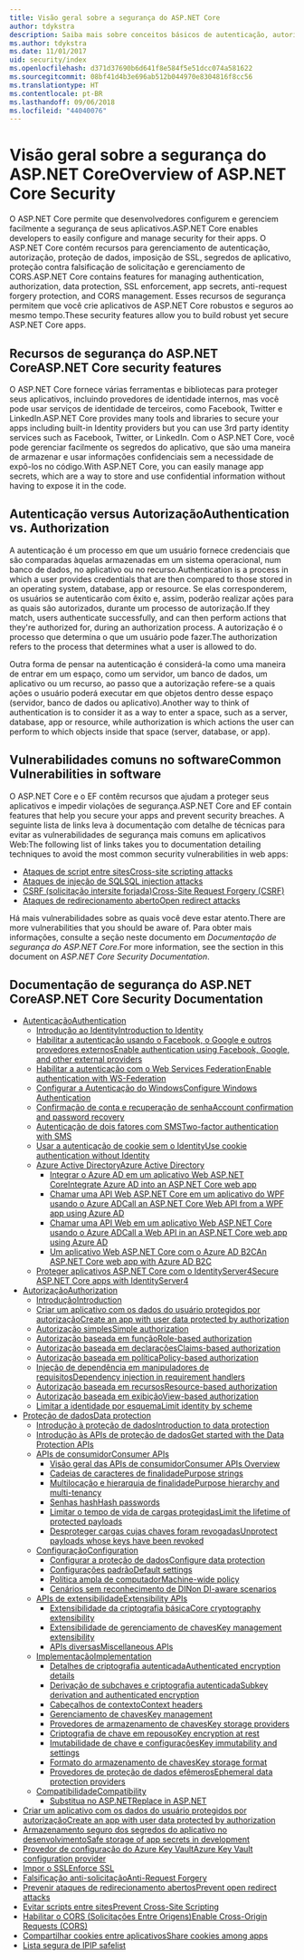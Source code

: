 ```yaml
---
title: Visão geral sobre a segurança do ASP.NET Core
author: tdykstra
description: Saiba mais sobre conceitos básicos de autenticação, autorização e segurança no ASP.NET Core.
ms.author: tdykstra
ms.date: 11/01/2017
uid: security/index
ms.openlocfilehash: d371d37690b6d641f8e584f5e51dcc074a581622
ms.sourcegitcommit: 08bf41d4b3e696ab512b044970e8304816f8cc56
ms.translationtype: HT
ms.contentlocale: pt-BR
ms.lasthandoff: 09/06/2018
ms.locfileid: "44040076"
---
```

# <a name="overview-of-aspnet-core-security"></a><span data-ttu-id="d18d4-103">Visão geral sobre a segurança do ASP.NET Core</span><span class="sxs-lookup"><span data-stu-id="d18d4-103">Overview of ASP.NET Core Security</span></span>

<span data-ttu-id="d18d4-104">O ASP.NET Core permite que desenvolvedores configurem e gerenciem facilmente a segurança de seus aplicativos.</span><span class="sxs-lookup"><span data-stu-id="d18d4-104">ASP.NET Core enables developers to easily configure and manage security for their apps.</span></span> <span data-ttu-id="d18d4-105">O ASP.NET Core contém recursos para gerenciamento de autenticação, autorização, proteção de dados, imposição de SSL, segredos de aplicativo, proteção contra falsificação de solicitação e gerenciamento de CORS.</span><span class="sxs-lookup"><span data-stu-id="d18d4-105">ASP.NET Core contains features for managing authentication, authorization, data protection, SSL enforcement, app secrets, anti-request forgery protection, and CORS management.</span></span> <span data-ttu-id="d18d4-106">Esses recursos de segurança permitem que você crie aplicativos de ASP.NET Core robustos e seguros ao mesmo tempo.</span><span class="sxs-lookup"><span data-stu-id="d18d4-106">These security features allow you to build robust yet secure ASP.NET Core apps.</span></span>

## <a name="aspnet-core-security-features"></a><span data-ttu-id="d18d4-107">Recursos de segurança do ASP.NET Core</span><span class="sxs-lookup"><span data-stu-id="d18d4-107">ASP.NET Core security features</span></span>

<span data-ttu-id="d18d4-108">O ASP.NET Core fornece várias ferramentas e bibliotecas para proteger seus aplicativos, incluindo provedores de identidade internos, mas você pode usar serviços de identidade de terceiros, como Facebook, Twitter e LinkedIn.</span><span class="sxs-lookup"><span data-stu-id="d18d4-108">ASP.NET Core provides many tools and libraries to secure your apps including built-in Identity providers but you can use 3rd party identity services such as Facebook, Twitter, or LinkedIn.</span></span> <span data-ttu-id="d18d4-109">Com o ASP.NET Core, você pode gerenciar facilmente os segredos do aplicativo, que são uma maneira de armazenar e usar informações confidenciais sem a necessidade de expô-los no código.</span><span class="sxs-lookup"><span data-stu-id="d18d4-109">With ASP.NET Core, you can easily manage app secrets, which are a way to store and use confidential information without having to expose it in the code.</span></span>

## <a name="authentication-vs-authorization"></a><span data-ttu-id="d18d4-110">Autenticação versus Autorização</span><span class="sxs-lookup"><span data-stu-id="d18d4-110">Authentication vs. Authorization</span></span>

<span data-ttu-id="d18d4-111">A autenticação é um processo em que um usuário fornece credenciais que são comparadas àquelas armazenadas em um sistema operacional, num banco de dados, no aplicativo ou no recurso.</span><span class="sxs-lookup"><span data-stu-id="d18d4-111">Authentication is a process in which a user provides credentials that are then compared to those stored in an operating system, database, app or resource.</span></span> <span data-ttu-id="d18d4-112">Se elas corresponderem, os usuários se autenticarão com êxito e, assim, poderão realizar ações para as quais são autorizados, durante um processo de autorização.</span><span class="sxs-lookup"><span data-stu-id="d18d4-112">If they match, users authenticate successfully, and can then perform actions that they're authorized for, during an authorization process.</span></span> <span data-ttu-id="d18d4-113">A autorização é o processo que determina o que um usuário pode fazer.</span><span class="sxs-lookup"><span data-stu-id="d18d4-113">The authorization refers to the process that determines what a user is allowed to do.</span></span>

<span data-ttu-id="d18d4-114">Outra forma de pensar na autenticação é considerá-la como uma maneira de entrar em um espaço, como um servidor, um banco de dados, um aplicativo ou um recurso, ao passo que a autorização refere-se a quais ações o usuário poderá executar em que objetos dentro desse espaço (servidor, banco de dados ou aplicativo).</span><span class="sxs-lookup"><span data-stu-id="d18d4-114">Another way to think of authentication is to consider it as a way to enter a space, such as a server, database, app or resource, while authorization is which actions the user can perform to which objects inside that space (server, database, or app).</span></span>

## <a name="common-vulnerabilities-in-software"></a><span data-ttu-id="d18d4-115">Vulnerabilidades comuns no software</span><span class="sxs-lookup"><span data-stu-id="d18d4-115">Common Vulnerabilities in software</span></span>

<span data-ttu-id="d18d4-116">O ASP.NET Core e o EF contêm recursos que ajudam a proteger seus aplicativos e impedir violações de segurança.</span><span class="sxs-lookup"><span data-stu-id="d18d4-116">ASP.NET Core and EF contain features that help you secure your apps and prevent security breaches.</span></span> <span data-ttu-id="d18d4-117">A seguinte lista de links leva à documentação com detalhe de técnicas para evitar as vulnerabilidades de segurança mais comuns em aplicativos Web:</span><span class="sxs-lookup"><span data-stu-id="d18d4-117">The following list of links takes you to documentation detailing techniques to avoid the most common security vulnerabilities in web apps:</span></span>

* [<span data-ttu-id="d18d4-118">Ataques de script entre sites</span><span class="sxs-lookup"><span data-stu-id="d18d4-118">Cross-site scripting attacks</span></span>](xref:security/cross-site-scripting)
* [<span data-ttu-id="d18d4-119">Ataques de injeção de SQL</span><span class="sxs-lookup"><span data-stu-id="d18d4-119">SQL injection attacks</span></span>](https://docs.microsoft.com/ef/core/querying/raw-sql)
* [<span data-ttu-id="d18d4-120">CSRF (solicitação intersite forjada)</span><span class="sxs-lookup"><span data-stu-id="d18d4-120">Cross-Site Request Forgery (CSRF)</span></span>](xref:security/anti-request-forgery)
* [<span data-ttu-id="d18d4-121">Ataques de redirecionamento aberto</span><span class="sxs-lookup"><span data-stu-id="d18d4-121">Open redirect attacks</span></span>](xref:security/preventing-open-redirects)

<span data-ttu-id="d18d4-122">Há mais vulnerabilidades sobre as quais você deve estar atento.</span><span class="sxs-lookup"><span data-stu-id="d18d4-122">There are more vulnerabilities that you should be aware of.</span></span> <span data-ttu-id="d18d4-123">Para obter mais informações, consulte a seção neste documento em *Documentação de segurança do ASP.NET Core*.</span><span class="sxs-lookup"><span data-stu-id="d18d4-123">For more information, see the section in this document on *ASP.NET Core Security Documentation*.</span></span>

## <a name="aspnet-core-security-documentation"></a><span data-ttu-id="d18d4-124">Documentação de segurança do ASP.NET Core</span><span class="sxs-lookup"><span data-stu-id="d18d4-124">ASP.NET Core Security Documentation</span></span>

*   [<span data-ttu-id="d18d4-125">Autenticação</span><span class="sxs-lookup"><span data-stu-id="d18d4-125">Authentication</span></span>](xref:security/authentication/index)
    *   [<span data-ttu-id="d18d4-126">Introdução ao Identity</span><span class="sxs-lookup"><span data-stu-id="d18d4-126">Introduction to Identity</span></span>](xref:security/authentication/identity)
    *   [<span data-ttu-id="d18d4-127">Habilitar a autenticação usando o Facebook, o Google e outros provedores externos</span><span class="sxs-lookup"><span data-stu-id="d18d4-127">Enable authentication using Facebook, Google, and other external providers</span></span>](xref:security/authentication/social/index)
    *   [<span data-ttu-id="d18d4-128">Habilitar a autenticação com o Web Services Federation</span><span class="sxs-lookup"><span data-stu-id="d18d4-128">Enable authentication with WS-Federation</span></span>](xref:security/authentication/ws-federation)
    * [<span data-ttu-id="d18d4-129">Configurar a Autenticação do Windows</span><span class="sxs-lookup"><span data-stu-id="d18d4-129">Configure Windows Authentication</span></span>](xref:security/authentication/windowsauth)
    *   [<span data-ttu-id="d18d4-130">Confirmação de conta e recuperação de senha</span><span class="sxs-lookup"><span data-stu-id="d18d4-130">Account confirmation and password recovery</span></span>](xref:security/authentication/accconfirm)
    *   [<span data-ttu-id="d18d4-131">Autenticação de dois fatores com SMS</span><span class="sxs-lookup"><span data-stu-id="d18d4-131">Two-factor authentication with SMS</span></span>](xref:security/authentication/2fa)
    *   [<span data-ttu-id="d18d4-132">Usar a autenticação de cookie sem o Identity</span><span class="sxs-lookup"><span data-stu-id="d18d4-132">Use cookie authentication without Identity</span></span>](xref:security/authentication/cookie)
    *   [<span data-ttu-id="d18d4-133">Azure Active Directory</span><span class="sxs-lookup"><span data-stu-id="d18d4-133">Azure Active Directory</span></span>](xref:security/authentication/azure-active-directory/index)
        *   [<span data-ttu-id="d18d4-134">Integrar o Azure AD em um aplicativo Web ASP.NET Core</span><span class="sxs-lookup"><span data-stu-id="d18d4-134">Integrate Azure AD into an ASP.NET Core web app</span></span>](https://azure.microsoft.com/documentation/samples/active-directory-dotnet-webapp-openidconnect-aspnetcore/)
        *   [<span data-ttu-id="d18d4-135">Chamar uma API Web ASP.NET Core em um aplicativo do WPF usando o Azure AD</span><span class="sxs-lookup"><span data-stu-id="d18d4-135">Call an ASP.NET Core Web API from a WPF app using Azure AD</span></span>](https://azure.microsoft.com/documentation/samples/active-directory-dotnet-native-aspnetcore/)
        *   [<span data-ttu-id="d18d4-136">Chamar uma API Web em um aplicativo Web ASP.NET Core usando o Azure AD</span><span class="sxs-lookup"><span data-stu-id="d18d4-136">Call a Web API in an ASP.NET Core web app using Azure AD</span></span>](https://azure.microsoft.com/documentation/samples/active-directory-dotnet-webapp-webapi-openidconnect-aspnetcore/)
        *   [<span data-ttu-id="d18d4-137">Um aplicativo Web ASP.NET Core com o Azure AD B2C</span><span class="sxs-lookup"><span data-stu-id="d18d4-137">An ASP.NET Core web app with Azure AD B2C</span></span>](https://azure.microsoft.com/resources/samples/active-directory-b2c-dotnetcore-webapp/)
    *   [<span data-ttu-id="d18d4-138">Proteger aplicativos ASP.NET Core com o IdentityServer4</span><span class="sxs-lookup"><span data-stu-id="d18d4-138">Secure ASP.NET Core apps with IdentityServer4</span></span>](https://identityserver4.readthedocs.io)
*   [<span data-ttu-id="d18d4-139">Autorização</span><span class="sxs-lookup"><span data-stu-id="d18d4-139">Authorization</span></span>](xref:security/authorization/index)
    *   [<span data-ttu-id="d18d4-140">Introdução</span><span class="sxs-lookup"><span data-stu-id="d18d4-140">Introduction</span></span>](xref:security/authorization/introduction)
    *   [<span data-ttu-id="d18d4-141">Criar um aplicativo com os dados do usuário protegidos por autorização</span><span class="sxs-lookup"><span data-stu-id="d18d4-141">Create an app with user data protected by authorization</span></span>](xref:security/authorization/secure-data)
    *   [<span data-ttu-id="d18d4-142">Autorização simples</span><span class="sxs-lookup"><span data-stu-id="d18d4-142">Simple authorization</span></span>](xref:security/authorization/simple)
    *   [<span data-ttu-id="d18d4-143">Autorização baseada em função</span><span class="sxs-lookup"><span data-stu-id="d18d4-143">Role-based authorization</span></span>](xref:security/authorization/roles)
    *   [<span data-ttu-id="d18d4-144">Autorização baseada em declarações</span><span class="sxs-lookup"><span data-stu-id="d18d4-144">Claims-based authorization</span></span>](xref:security/authorization/claims)
    *   [<span data-ttu-id="d18d4-145">Autorização baseada em política</span><span class="sxs-lookup"><span data-stu-id="d18d4-145">Policy-based authorization</span></span>](xref:security/authorization/policies)
    *   [<span data-ttu-id="d18d4-146">Injeção de dependência em manipuladores de requisitos</span><span class="sxs-lookup"><span data-stu-id="d18d4-146">Dependency injection in requirement handlers</span></span>](xref:security/authorization/dependencyinjection)
    *   [<span data-ttu-id="d18d4-147">Autorização baseada em recursos</span><span class="sxs-lookup"><span data-stu-id="d18d4-147">Resource-based authorization</span></span>](xref:security/authorization/resourcebased)
    *   [<span data-ttu-id="d18d4-148">Autorização baseada em exibição</span><span class="sxs-lookup"><span data-stu-id="d18d4-148">View-based authorization</span></span>](xref:security/authorization/views)
    *   [<span data-ttu-id="d18d4-149">Limitar a identidade por esquema</span><span class="sxs-lookup"><span data-stu-id="d18d4-149">Limit identity by scheme</span></span>](xref:security/authorization/limitingidentitybyscheme)
*   [<span data-ttu-id="d18d4-150">Proteção de dados</span><span class="sxs-lookup"><span data-stu-id="d18d4-150">Data protection</span></span>](xref:security/data-protection/index)
    *   [<span data-ttu-id="d18d4-151">Introdução à proteção de dados</span><span class="sxs-lookup"><span data-stu-id="d18d4-151">Introduction to data protection</span></span>](xref:security/data-protection/introduction)
    *   [<span data-ttu-id="d18d4-152">Introdução às APIs de proteção de dados</span><span class="sxs-lookup"><span data-stu-id="d18d4-152">Get started with the Data Protection APIs</span></span>](xref:security/data-protection/using-data-protection)
    *   [<span data-ttu-id="d18d4-153">APIs de consumidor</span><span class="sxs-lookup"><span data-stu-id="d18d4-153">Consumer APIs</span></span>](xref:security/data-protection/consumer-apis/index)
        *   [<span data-ttu-id="d18d4-154">Visão geral das APIs de consumidor</span><span class="sxs-lookup"><span data-stu-id="d18d4-154">Consumer APIs Overview</span></span>](xref:security/data-protection/consumer-apis/overview)
        *   [<span data-ttu-id="d18d4-155">Cadeias de caracteres de finalidade</span><span class="sxs-lookup"><span data-stu-id="d18d4-155">Purpose strings</span></span>](xref:security/data-protection/consumer-apis/purpose-strings)
        *   [<span data-ttu-id="d18d4-156">Multilocação e hierarquia de finalidade</span><span class="sxs-lookup"><span data-stu-id="d18d4-156">Purpose hierarchy and multi-tenancy</span></span>](xref:security/data-protection/consumer-apis/purpose-strings-multitenancy)
        *   [<span data-ttu-id="d18d4-157">Senhas hash</span><span class="sxs-lookup"><span data-stu-id="d18d4-157">Hash passwords</span></span>](xref:security/data-protection/consumer-apis/password-hashing)
        *   [<span data-ttu-id="d18d4-158">Limitar o tempo de vida de cargas protegidas</span><span class="sxs-lookup"><span data-stu-id="d18d4-158">Limit the lifetime of protected payloads</span></span>](xref:security/data-protection/consumer-apis/limited-lifetime-payloads)
        *   [<span data-ttu-id="d18d4-159">Desproteger cargas cujas chaves foram revogadas</span><span class="sxs-lookup"><span data-stu-id="d18d4-159">Unprotect payloads whose keys have been revoked</span></span>](xref:security/data-protection/consumer-apis/dangerous-unprotect)
    *   [<span data-ttu-id="d18d4-160">Configuração</span><span class="sxs-lookup"><span data-stu-id="d18d4-160">Configuration</span></span>](xref:security/data-protection/configuration/index)
        *   [<span data-ttu-id="d18d4-161">Configurar a proteção de dados</span><span class="sxs-lookup"><span data-stu-id="d18d4-161">Configure data protection</span></span>](xref:security/data-protection/configuration/overview)
        *   [<span data-ttu-id="d18d4-162">Configurações padrão</span><span class="sxs-lookup"><span data-stu-id="d18d4-162">Default settings</span></span>](xref:security/data-protection/configuration/default-settings)
        *   [<span data-ttu-id="d18d4-163">Política ampla de computador</span><span class="sxs-lookup"><span data-stu-id="d18d4-163">Machine-wide policy</span></span>](xref:security/data-protection/configuration/machine-wide-policy)
        *   [<span data-ttu-id="d18d4-164">Cenários sem reconhecimento de DI</span><span class="sxs-lookup"><span data-stu-id="d18d4-164">Non DI-aware scenarios</span></span>](xref:security/data-protection/configuration/non-di-scenarios)
    *   [<span data-ttu-id="d18d4-165">APIs de extensibilidade</span><span class="sxs-lookup"><span data-stu-id="d18d4-165">Extensibility APIs</span></span>](xref:security/data-protection/extensibility/index)
        *   [<span data-ttu-id="d18d4-166">Extensibilidade da criptografia básica</span><span class="sxs-lookup"><span data-stu-id="d18d4-166">Core cryptography extensibility</span></span>](xref:security/data-protection/extensibility/core-crypto)
        *   [<span data-ttu-id="d18d4-167">Extensibilidade de gerenciamento de chaves</span><span class="sxs-lookup"><span data-stu-id="d18d4-167">Key management extensibility</span></span>](xref:security/data-protection/extensibility/key-management)
        *   [<span data-ttu-id="d18d4-168">APIs diversas</span><span class="sxs-lookup"><span data-stu-id="d18d4-168">Miscellaneous APIs</span></span>](xref:security/data-protection/extensibility/misc-apis)
    *   [<span data-ttu-id="d18d4-169">Implementação</span><span class="sxs-lookup"><span data-stu-id="d18d4-169">Implementation</span></span>](xref:security/data-protection/implementation/index)
        *   [<span data-ttu-id="d18d4-170">Detalhes de criptografia autenticada</span><span class="sxs-lookup"><span data-stu-id="d18d4-170">Authenticated encryption details</span></span>](xref:security/data-protection/implementation/authenticated-encryption-details)
        *   [<span data-ttu-id="d18d4-171">Derivação de subchaves e criptografia autenticada</span><span class="sxs-lookup"><span data-stu-id="d18d4-171">Subkey derivation and authenticated encryption</span></span>](xref:security/data-protection/implementation/subkeyderivation)
        *   [<span data-ttu-id="d18d4-172">Cabeçalhos de contexto</span><span class="sxs-lookup"><span data-stu-id="d18d4-172">Context headers</span></span>](xref:security/data-protection/implementation/context-headers)
        *   [<span data-ttu-id="d18d4-173">Gerenciamento de chaves</span><span class="sxs-lookup"><span data-stu-id="d18d4-173">Key management</span></span>](xref:security/data-protection/implementation/key-management)
        *   [<span data-ttu-id="d18d4-174">Provedores de armazenamento de chaves</span><span class="sxs-lookup"><span data-stu-id="d18d4-174">Key storage providers</span></span>](xref:security/data-protection/implementation/key-storage-providers)
        *   [<span data-ttu-id="d18d4-175">Criptografia de chave em repouso</span><span class="sxs-lookup"><span data-stu-id="d18d4-175">Key encryption at rest</span></span>](xref:security/data-protection/implementation/key-encryption-at-rest)
        *   [<span data-ttu-id="d18d4-176">Imutabilidade de chave e configurações</span><span class="sxs-lookup"><span data-stu-id="d18d4-176">Key immutability and settings</span></span>](xref:security/data-protection/implementation/key-immutability)
        *   [<span data-ttu-id="d18d4-177">Formato do armazenamento de chaves</span><span class="sxs-lookup"><span data-stu-id="d18d4-177">Key storage format</span></span>](xref:security/data-protection/implementation/key-storage-format)
        *   [<span data-ttu-id="d18d4-178">Provedores de proteção de dados efêmeros</span><span class="sxs-lookup"><span data-stu-id="d18d4-178">Ephemeral data protection providers</span></span>](xref:security/data-protection/implementation/key-storage-ephemeral)
    *   [<span data-ttu-id="d18d4-179">Compatibilidade</span><span class="sxs-lookup"><span data-stu-id="d18d4-179">Compatibility</span></span>](xref:security/data-protection/compatibility/index)
        *   [<span data-ttu-id="d18d4-180">Substitua <machineKey> no ASP.NET</span><span class="sxs-lookup"><span data-stu-id="d18d4-180">Replace <machineKey> in ASP.NET</span></span>](xref:security/data-protection/compatibility/replacing-machinekey)
*   [<span data-ttu-id="d18d4-181">Criar um aplicativo com os dados do usuário protegidos por autorização</span><span class="sxs-lookup"><span data-stu-id="d18d4-181">Create an app with user data protected by authorization</span></span>](xref:security/authorization/secure-data)
*   [<span data-ttu-id="d18d4-182">Armazenamento seguro dos segredos do aplicativo no desenvolvimento</span><span class="sxs-lookup"><span data-stu-id="d18d4-182">Safe storage of app secrets in development</span></span>](xref:security/app-secrets)
*   [<span data-ttu-id="d18d4-183">Provedor de configuração do Azure Key Vault</span><span class="sxs-lookup"><span data-stu-id="d18d4-183">Azure Key Vault configuration provider</span></span>](xref:security/key-vault-configuration)
*   [<span data-ttu-id="d18d4-184">Impor o SSL</span><span class="sxs-lookup"><span data-stu-id="d18d4-184">Enforce SSL</span></span>](xref:security/enforcing-ssl)
*   [<span data-ttu-id="d18d4-185">Falsificação anti-solicitação</span><span class="sxs-lookup"><span data-stu-id="d18d4-185">Anti-Request Forgery</span></span>](xref:security/anti-request-forgery)
*   [<span data-ttu-id="d18d4-186">Prevenir ataques de redirecionamento abertos</span><span class="sxs-lookup"><span data-stu-id="d18d4-186">Prevent open redirect attacks</span></span>](xref:security/preventing-open-redirects)
*   [<span data-ttu-id="d18d4-187">Evitar scripts entre sites</span><span class="sxs-lookup"><span data-stu-id="d18d4-187">Prevent Cross-Site Scripting</span></span>](xref:security/cross-site-scripting)
*   [<span data-ttu-id="d18d4-188">Habilitar o CORS (Solicitações Entre Origens)</span><span class="sxs-lookup"><span data-stu-id="d18d4-188">Enable Cross-Origin Requests (CORS)</span></span>](xref:security/cors)
*   [<span data-ttu-id="d18d4-189">Compartilhar cookies entre aplicativos</span><span class="sxs-lookup"><span data-stu-id="d18d4-189">Share cookies among apps</span></span>](xref:security/cookie-sharing)
*   [<span data-ttu-id="d18d4-190">Lista segura de IP</span><span class="sxs-lookup"><span data-stu-id="d18d4-190">IP safelist</span></span>](xref:security/ip-safelist)
